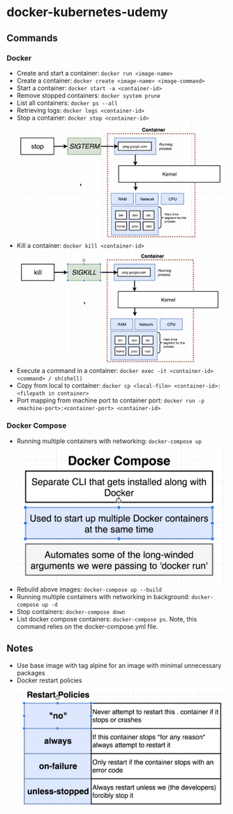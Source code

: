 # docker-kubernetes-udemy

## Commands

### Docker
- Create and start a container: `docker run <image-name>`
- Create a container: `docker create <image-name> <image-command>`
- Start a container: `docker start -a <container-id>`
- Remove stopped containers: `docker system prune`
- List all containers: `docker ps --all`
- Retrieving logs: `docker logs <container-id>`
- Stop a container: `docker stop <container-id>`
![stop](/img/docker-stop.png)
- Kill a container: `docker kill <container-id>`
![kill](/img/docker-kill.png)
- Execute a command in a container: `docker exec -it <container-id> <command> / sh(shell)`
- Copy from local to container: `docker cp <local-file> <container-id>:<filepath in container>`
- Port mapping from machine port to container port: `docker run -p <machine-port>:<container-port> <container-id>`

### Docker Compose
- Running multiple containers with networking: `docker-compose up`
![compose](/img/docker-compose.png)
- Rebuild above images: `docker-compose up --build`
- Running multiple containers with networking in background: `docker-compose up -d`
- Stop containers: `docker-compose down`
- List docker compose containers: `docker-compose ps`. Note, this command relies on the docker-compose.yml file.

## Notes
- Use base image with tag alpine for an image with minimal unnecessary packages
- Docker restart policies
![restart policies](/img/docker-restart-policies.png)